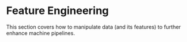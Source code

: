 # Feature Engineering
This section covers how to manipulate data (and its features) to further enhance machine pipelines.
